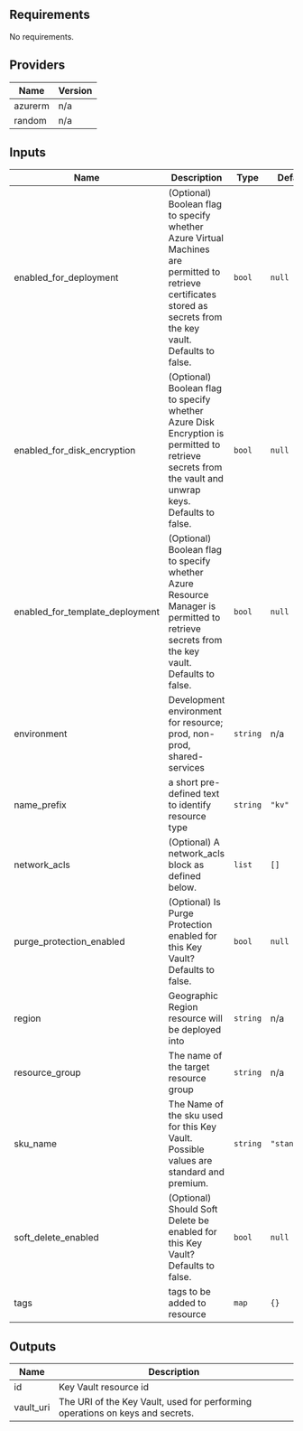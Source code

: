 ## Requirements

No requirements.

## Providers

| Name | Version |
|------|---------|
| azurerm | n/a |
| random | n/a |

## Inputs

| Name | Description | Type | Default | Required |
|------|-------------|------|---------|:--------:|
| enabled\_for\_deployment | (Optional) Boolean flag to specify whether Azure Virtual Machines are permitted to retrieve certificates stored as secrets from the key vault. Defaults to false. | `bool` | `null` | no |
| enabled\_for\_disk\_encryption | (Optional) Boolean flag to specify whether Azure Disk Encryption is permitted to retrieve secrets from the vault and unwrap keys. Defaults to false. | `bool` | `null` | no |
| enabled\_for\_template\_deployment | (Optional) Boolean flag to specify whether Azure Resource Manager is permitted to retrieve secrets from the key vault. Defaults to false. | `bool` | `null` | no |
| environment | Development environment for resource; prod, non-prod, shared-services | `string` | n/a | yes |
| name\_prefix | a short pre-defined text to identify resource type | `string` | `"kv"` | no |
| network\_acls | (Optional) A network\_acls block as defined below. | `list` | `[]` | no |
| purge\_protection\_enabled | (Optional) Is Purge Protection enabled for this Key Vault? Defaults to false. | `bool` | `null` | no |
| region | Geographic Region resource will be deployed into | `string` | n/a | yes |
| resource\_group | The name of the target resource group | `string` | n/a | yes |
| sku\_name | The Name of the sku used for this Key Vault. Possible values are standard and premium. | `string` | `"standard"` | no |
| soft\_delete\_enabled | (Optional) Should Soft Delete be enabled for this Key Vault? Defaults to false. | `bool` | `null` | no |
| tags | tags to be added to resource | `map` | `{}` | no |

## Outputs

| Name | Description |
|------|-------------|
| id | Key Vault resource id |
| vault\_uri | The URI of the Key Vault, used for performing operations on keys and secrets. |

